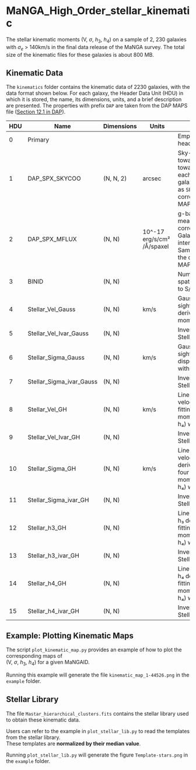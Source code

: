 # MaNGA_High_Order_stellar_kinematic
The stellar kinematic moments (V, $\sigma$, $h_3$, $h_4$) on a sample of 2, 230 galaxies with $\sigma_e$ > 140km/s in the final data release of the MaNGA survey. The total size of the kinematic files for these galaxies is about 800 MB.

## Kinematic Data

The `kinematics` folder contains the kinematic data of 2230 galaxies, with the data format shown below. For each galaxy, the Header Data Unit (HDU) in which it is stored, the name, its dimensions, units, and a brief description are presented. The properties with prefix `DAP` are taken from the DAP MAPS file ([Section 12.1 in DAP](https://ui.adsabs.harvard.edu/abs/2019AJ....158..231W/abstract)).

| HDU | Name | Dimensions | Units | Description |
|-----|------|------------|-------|-------------|
| 0   | Primary |  |  | Empty primary header |
| 1   | DAP_SPX_SKYCOO | (N, N, 2) | arcsec | Sky-right offsets (+x toward +RA, +y toward +DEC) of each spaxel from the galaxy center. Same as `SPX_SKYCOO` in the corresponding MAPS file. |
| 2   | DAP_SPX_MFLUX | (N, N) | 10^-17 erg/s/cm²/Å/spaxel | g-band-weighted mean flux, not corrected for Galactic extinction or internal attenuation. Same as `SPX_MFLUX` in the corresponding MAPS file. |
| 3   | BINID | (N, N) |  | Numerical ID for spatial bins binned to S/N = 30 |
| 4   | Stellar_Vel_Gauss | (N, N) | km/s | Gaussian line-of-sight stellar velocity derived with moments=2. |
| 5   | Stellar_Vel_Ivar_Gauss | (N, N) |  | Inverse variance in Stellar_Vel_Gauss. |
| 6   | Stellar_Sigma_Gauss | (N, N) | km/s | Gaussian line-of-sight stellar velocity dispersion derived with moments=2. |
| 7   | Stellar_Sigma_ivar_Gauss | (N, N) |  | Inverse variance in Stellar_Sigma_Gauss. |
| 8   | Stellar_Vel_GH | (N, N) | km/s | Line-of-sight stellar velocity derived from fitting four kinematic moments (V, σ, h₃, h₄) with moments=4. |
| 9   | Stellar_Vel_Ivar_GH | (N, N) |  | Inverse variance in Stellar_Vel_GH. |
| 10  | Stellar_Sigma_GH | (N, N) | km/s | Line-of-sight stellar velocity dispersion derived from fitting four kinematic moments (V, σ, h₃, h₄) with moments=4. |
| 11  | Stellar_Sigma_ivar_GH | (N, N) |  | Inverse variance in Stellar_Sigma_GH. |
| 12  | Stellar_h3_GH | (N, N) |  | Line-of-sight stellar h₃ derived from fitting four kinematic moments (V, σ, h₃, h₄) with moments=4. |
| 13  | Stellar_h3_ivar_GH | (N, N) |  | Inverse variance in Stellar_h3_GH. |
| 14  | Stellar_h4_GH | (N, N) |  | Line-of-sight stellar h₄ derived from fitting four kinematic moments (V, σ, h₃, h₄) with moments=4. |
| 15  | Stellar_h4_ivar_GH | (N, N) |  | Inverse variance in Stellar_h4_GH. |



## Example: Plotting Kinematic Maps

The script `plot_kinematic_map.py` provides an example of how to plot the corresponding maps of  
(V, $\sigma$, $h_3$, $h_4$) for a given MaNGAID.  

Running this example will generate the file `kinematic_map_1-44526.png` in the `example` folder.  

## Stellar Library

The file `Mastar_hierarchical_clusters.fits` contains the stellar library used to obtain these kinematic data.  

Users can refer to the example in `plot_stellar_lib.py` to read the templates from the stellar library.  
These templates are **normalized by their median value**.  

Running `plot_stellar_lib.py` will generate the figure `Template-stars.png` in the `example` folder.
